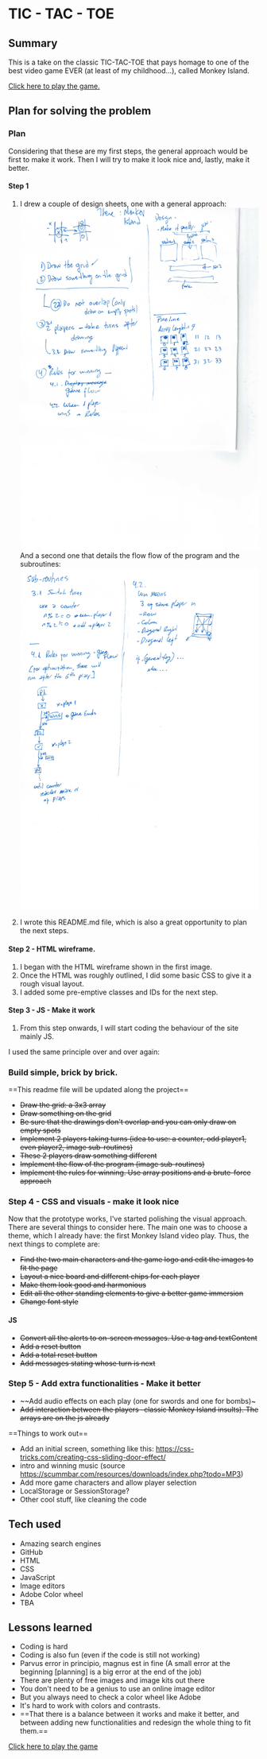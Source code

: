 # TIC - TAC - TOE

## Summary

This is a take on the classic TIC-TAC-TOE that pays homage to one of the best video game EVER (at least of my childhood...), called
Monkey Island.

[Click here to play the game.](https://ikilzig.github.io/tic-tac-toe/)

## Plan for solving the problem

### Plan

Considering that these are my first steps, the general approach would be first to make it work. Then I will try to make it look nice and, lastly, make it better.

#### Step 1

1. I drew a couple of design sheets, one with a general approach:
   ![general plan](./images/general-plan.jpg)
   And a second one that details the flow flow of the program and the subroutines:
   ![flow and subroutines](./images/sub-routines.jpg)

2. I wrote this README.md file, which is also a great opportunity to plan the next steps.

#### Step 2 - HTML wireframe.

1. I began with the HTML wireframe shown in the first image.
2. Once the HTML was roughly outlined, I did some basic CSS to give it a rough visual layout.
3. I added some pre-emptive classes and IDs for the next step.

#### Step 3 - JS - Make it work

1. From this step onwards, I will start coding the behaviour of the site mainly JS.

I used the same principle over and over again:

### Build simple, brick by brick.

==This readme file will be updated along the project==

- ~~Draw the grid: a 3x3 array~~
- ~~Draw something on the grid~~
- ~~Be sure that the drawings don't overlap and you can only draw on empty spots~~
- ~~Implement 2 players taking turns (idea to use: a counter, odd player1, even player2, image sub-routines)~~
- ~~These 2 players draw something different~~
- ~~Implement the flow of the program (image sub-routines)~~
- ~~Implement the rules for winning. Use array positions and a brute-force approach~~

### Step 4 - CSS and visuals - make it look nice

Now that the prototype works, I've started polishing the visual approach. There are several things to consider here. The main one was to choose a theme, which I already have: the first Monkey Island video play. Thus, the next things to complete are:

- ~~Find the two main characters and the game logo and edit the images to fit the page~~
- ~~Layout a nice board and different chips for each player~~
- ~~Make them look good and harmonious~~
- ~~Edit all the other standing elements to give a better game immersion~~
- ~~Change font style~~

#### JS

- ~~Convert all the alerts to on-screen messages. Use a tag and textContent~~
- ~~Add a reset button~~
- ~~Add a total reset button~~
- ~~Add messages stating whose turn is next~~

### Step 5 - Add extra functionalities - Make it better

- ~~Add audio effects on each play (one for swords and one for bombs)~
- ~~Add interaction between the players -classic Monkey Island insults). The arrays are on the js already~~

==Things to work out==

- Add an initial screen, something like this: https://css-tricks.com/creating-css-sliding-door-effect/
- intro and winning music (source https://scummbar.com/resources/downloads/index.php?todo=MP3)
- Add more game characters and allow player selection
- LocalStorage or SessionStorage?
- Other cool stuff, like cleaning the code

## Tech used

- Amazing search engines
- GitHub
- HTML
- CSS
- JavaScript
- Image editors
- Adobe Color wheel
- TBA

## Lessons learned

- Coding is hard
- Coding is also fun (even if the code is still not working)
- Parvus error in principio, magnus est in fine (A small error at the beginning [planning] is a big error at the end of the job)
- There are plenty of free images and image kits out there
- You don't need to be a genius to use an online image editor
- But you always need to check a color wheel like Adobe
- It's hard to work with colors and contrasts.
- ==That there is a balance between it works and make it better, and between adding new functionalities and redesign the whole thing to fit them.==

<a href="https://ikilzig.github.io/tic-tac-toe/" target="_blank">Click here to play the game</a>
